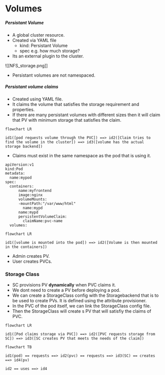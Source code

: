 # Volumes
##### Persistant Volume
- A global cluster resource.
- Created via YAML file
	- kind: Persistant Volume
	- spec e.g. how much storage?
- Its an external plugin to the cluster.

![[NFS_storage.png]]

- Persistant volumes are not namespaced.

##### Persistant volume claims
- Created using YAML file.
- It claims the volume that satisfies the storage requirement and properties.
- If there are many persistant volumes with different sizes then it will claim that PV with minimum storage that satisfies the claim.

```mermaid
flowchart LR

id1([pod requests volume through the PVC]) ==> id2([Claim tries to find the volume in the cluster]) ==> id3([volume has the actual storage backend])

```

- Claims must exist in the same namespace as the pod that is using it.

```
apiVersion:v1
kind:Pod
metadata:
  name:mypod
spec:
  containers:
      name:myfrontend
      image:nginx
      volumeMounts:
      -mountPath:"/var/www/html"
        name:mypd
      name:mypd
      persistentVolumeClaim:
        claimName:pvc-name
  volumes:
```

```mermaid
flowchart LR

id1([volume is mounted into the pod]) ==> id2([Volume is then mounted in the containers])
```

- Admin creates PV.
- User creates PVCs.

### Storage Class
- SC provisions PV **dynamically** when PVC claims it.
- We dont need to create a PV before deploying a pod.
- We can create a StorageClass config with the Storagebackend that is to be used to create PVs. It is defined using the attribute provisioner.
- In the PVC of the pod itself, we can link the StorageClass config file.
- Then the StorageClass will create s PV that will satisfiy the claims of PVC.

```mermaid
flowchart LR

id1([Pod claims storage via PVC]) ==> id2([PVC requests storage from SC]) ==> id3([SC creates PV that meets the needs of the claim])

```

```mermaid
flowchart TB

id1(pod) == requests ==> id2(pvc) == requests ==> id3(SC) == creates ==> id4(pv)

id2 == uses ==> id4

```